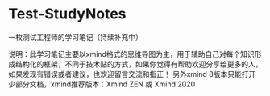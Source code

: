 # Test-StudyNotes
一枚测试工程师的学习笔记（持续补充中）

说明：此学习笔记主要以xmind格式的思维导图为主，用于辅助自己对每个知识形成结构化的框架，不同于技术贴的方式，如果你觉得有帮助欢迎分享给更多的人，如果发现有错误或者建议，也欢迎留言交流和指正！
另外xmind 8版本只能打开少部分文档，xmind推荐版本：Xmind ZEN 或 Xmind 2020
